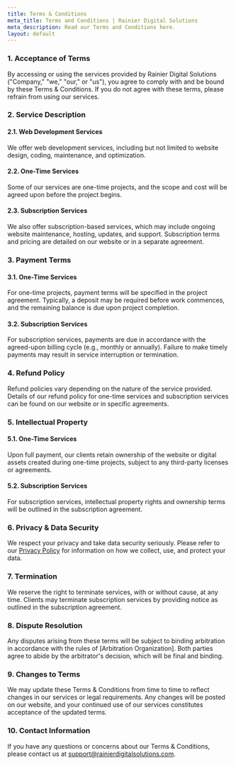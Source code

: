 ```yaml
---
title: Terms & Conditions
meta_title: Terms and Conditions | Rainier Digital Solutions
meta_description: Read our Terms and Conditions here.
layout: default
---
```


### 1. Acceptance of Terms

By accessing or using the services provided by Rainier Digital Solutions ("Company," "we," "our," or "us"), you agree to comply with and be bound by these Terms & Conditions. If you do not agree with these terms, please refrain from using our services.

### 2. Service Description

#### 2.1. Web Development Services

We offer web development services, including but not limited to website design, coding, maintenance, and optimization.

#### 2.2. One-Time Services

Some of our services are one-time projects, and the scope and cost will be agreed upon before the project begins.

#### 2.3. Subscription Services

We also offer subscription-based services, which may include ongoing website maintenance, hosting, updates, and support. Subscription terms and pricing are detailed on our website or in a separate agreement.

### 3. Payment Terms

#### 3.1. One-Time Services

For one-time projects, payment terms will be specified in the project agreement. Typically, a deposit may be required before work commences, and the remaining balance is due upon project completion.

#### 3.2. Subscription Services

For subscription services, payments are due in accordance with the agreed-upon billing cycle (e.g., monthly or annually). Failure to make timely payments may result in service interruption or termination.

### 4. Refund Policy

Refund policies vary depending on the nature of the service provided. Details of our refund policy for one-time services and subscription services can be found on our website or in specific agreements.

### 5. Intellectual Property

#### 5.1. One-Time Services

Upon full payment, our clients retain ownership of the website or digital assets created during one-time projects, subject to any third-party licenses or agreements.

#### 5.2. Subscription Services

For subscription services, intellectual property rights and ownership terms will be outlined in the subscription agreement.

### 6. Privacy & Data Security

We respect your privacy and take data security seriously. Please refer to our [Privacy Policy](./privacy-policy) for information on how we collect, use, and protect your data.

### 7. Termination

We reserve the right to terminate services, with or without cause, at any time. Clients may terminate subscription services by providing notice as outlined in the subscription agreement.

### 8. Dispute Resolution

Any disputes arising from these terms will be subject to binding arbitration in accordance with the rules of [Arbitration Organization]. Both parties agree to abide by the arbitrator's decision, which will be final and binding.

### 9. Changes to Terms

We may update these Terms & Conditions from time to time to reflect changes in our services or legal requirements. Any changes will be posted on our website, and your continued use of our services constitutes acceptance of the updated terms.

### 10. Contact Information

If you have any questions or concerns about our Terms & Conditions, please contact us at [support@rainierdigitalsolutions.com](mailto:support@rainierdigitalsolutions.com).

